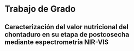 # Trabajo de Grado 

## Caracterización del valor nutricional del chontaduro en su etapa de postcosecha mediante espectrometría NIR-VIS
